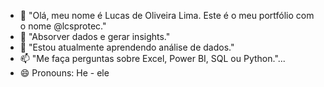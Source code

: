 - 👋 "Olá, meu nome é Lucas de Oliveira Lima. Este é o meu portfólio com o nome @lcsprotec."
- 👀 "Absorver dados e gerar insights."
- 🌱  "Estou atualmente aprendendo análise de dados."
- 📫 "Me faça perguntas sobre Excel, Power BI, SQL ou Python."...
- 😄 Pronouns: He - ele
<!---
lcsprotec/lcsprotec is a ✨ special ✨ repository because its `README.md` (this file) appears on your GitHub profile.
You can click the Preview link to take a look at your changes.
--->
